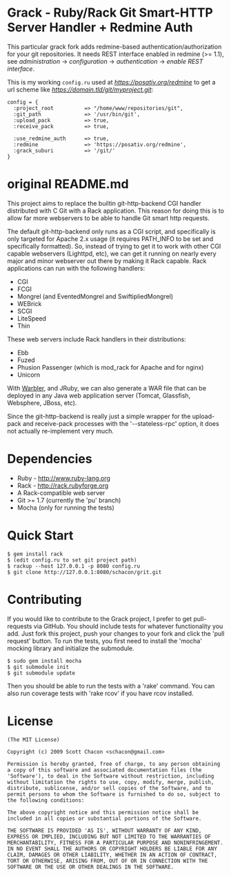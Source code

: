 Grack - Ruby/Rack Git Smart-HTTP Server Handler + Redmine Auth
==============================================================

This particular grack fork adds redmine-based authentication/authorization for
your git repositories. It needs REST interface enabled in redmine (>= 1.1), see
*administration* -> *configuration* -> *authentication* -> *enable REST interface*.

This is my working `config.ru` used at *https://posativ.org/redmine* to get
a url scheme like *https://domain.tld/git/myproject.git*:

    config = {
      :project_root          => "/home/www/repositories/git",
      :git_path              => '/usr/bin/git',
      :upload_pack           => true,
      :receive_pack          => true,

      :use_redmine_auth      => true,
      :redmine               => 'https://posativ.org/redmine',
      :grack_suburi          => '/git/'
    }
    
original README.md
==================

This project aims to replace the builtin git-http-backend CGI handler
distributed with C Git with a Rack application.  This reason for doing this
is to allow far more webservers to be able to handle Git smart http requests.

The default git-http-backend only runs as a CGI script, and specifically is
only targeted for Apache 2.x usage (it requires PATH_INFO to be set and 
specifically formatted).  So, instead of trying to get it to work with
other CGI capable webservers (Lighttpd, etc), we can get it running on nearly
every major and minor webserver out there by making it Rack capable.  Rack 
applications can run with the following handlers:

* CGI
* FCGI
* Mongrel (and EventedMongrel and SwiftipliedMongrel)
* WEBrick
* SCGI
* LiteSpeed
* Thin

These web servers include Rack handlers in their distributions:

* Ebb
* Fuzed
* Phusion Passenger (which is mod_rack for Apache and for nginx)
* Unicorn

With [Warbler](http://caldersphere.rubyforge.org/warbler/classes/Warbler.html),
and JRuby, we can also generate a WAR file that can be deployed in any Java
web application server (Tomcat, Glassfish, Websphere, JBoss, etc).

Since the git-http-backend is really just a simple wrapper for the upload-pack
and receive-pack processes with the '--stateless-rpc' option, it does not 
actually re-implement very much.

Dependencies
========================
* Ruby - http://www.ruby-lang.org
* Rack - http://rack.rubyforge.org
* A Rack-compatible web server
* Git >= 1.7 (currently the 'pu' branch)
* Mocha (only for running the tests)

Quick Start
========================
	$ gem install rack
	$ (edit config.ru to set git project path)
	$ rackup --host 127.0.0.1 -p 8080 config.ru
	$ git clone http://127.0.0.1:8080/schacon/grit.git 

Contributing
========================
If you would like to contribute to the Grack project, I prefer to get
pull-requests via GitHub.  You should include tests for whatever functionality
you add.  Just fork this project, push your changes to your fork and click
the 'pull request' button.  To run the tests, you first need to install the 
'mocha' mocking library and initialize the submodule.

	$ sudo gem install mocha
	$ git submodule init
	$ git submodule update

Then you should be able to run the tests with a 'rake' command.  You can also
run coverage tests with 'rake rcov' if you have rcov installed.

License
========================
	(The MIT License)

	Copyright (c) 2009 Scott Chacon <schacon@gmail.com>

	Permission is hereby granted, free of charge, to any person obtaining
	a copy of this software and associated documentation files (the
	'Software'), to deal in the Software without restriction, including
	without limitation the rights to use, copy, modify, merge, publish,
	distribute, sublicense, and/or sell copies of the Software, and to
	permit persons to whom the Software is furnished to do so, subject to
	the following conditions:

	The above copyright notice and this permission notice shall be
	included in all copies or substantial portions of the Software.

	THE SOFTWARE IS PROVIDED 'AS IS', WITHOUT WARRANTY OF ANY KIND,
	EXPRESS OR IMPLIED, INCLUDING BUT NOT LIMITED TO THE WARRANTIES OF
	MERCHANTABILITY, FITNESS FOR A PARTICULAR PURPOSE AND NONINFRINGEMENT.
	IN NO EVENT SHALL THE AUTHORS OR COPYRIGHT HOLDERS BE LIABLE FOR ANY
	CLAIM, DAMAGES OR OTHER LIABILITY, WHETHER IN AN ACTION OF CONTRACT,
	TORT OR OTHERWISE, ARISING FROM, OUT OF OR IN CONNECTION WITH THE
	SOFTWARE OR THE USE OR OTHER DEALINGS IN THE SOFTWARE.